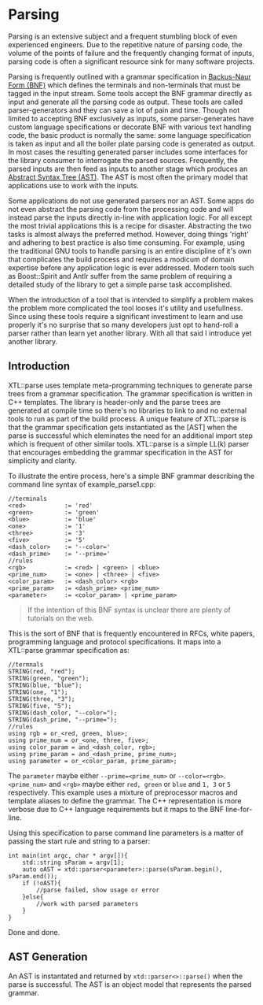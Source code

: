 Parsing
=======

Parsing is an extensive subject and a frequent stumbling block of even experienced engineers.  Due to the repetitive nature of parsing code, the volume of the points of failure and the frequently changing format of inputs, parsing code is often a significant resource sink for many software projects.

Parsing is frequently outlined with a grammar specification in [Backus-Naur Form (BNF)](https://en.wikipedia.org/wiki/Backus%E2%80%93Naur_Form) which defines the terminals and non-terminals that must be tagged in the input stream. Some tools accept the BNF grammar directly as input and generate all the parsing code as output. These tools are called parser-generators and they can save a lot of pain and time. Though not limited to accepting BNF exclusively as inputs, some parser-generates have custom language specifications or decorate BNF with various text handling code, the basic product is normally the same: some language specification is taken as input and all the boiler plate parsing code is generated as output. In most cases the resulting generated parser includes some interfaces for the library consumer to interrogate the parsed sources. Frequently, the parsed inputs are then feed as inputs to another stage which produces an [Abstract Syntax Tree (AST)](https://en.wikipedia.org/wiki/Backus%E2%80%93Naur_Form). The AST is most often the primary model that applications use to work with the inputs.

Some applications do not use generated parsers nor an AST. Some apps do not even abstract the parsing code from the processing code and will instead parse the inputs directly in-line with application logic. For all except the most trivial applications this is a recipe for disaster. Abstracting the two tasks is almost always the preferred method. However, doing things 'right' and adhering to best practice is also time consuming. For example, using the traditional GNU tools to handle parsing is an entire discipline of it's own that complicates the build process and requires a modicum of domain expertise before any application logic is ever addressed. Modern tools such as Boost::Spirit and Antlr suffer from the same problem of requiring a detailed study of the library to get a simple parse task accomplished.

When the introduction of a tool that is intended to simplify a problem makes the problem more complicated the tool looses it's utility and usefullness. Since using these tools require a significant investiment to learn and use properly it's no surprise that so many developers just opt to hand-roll a parser rather than learn yet another library. With all that said I introduce yet another library.

Introduction
------------

XTL::parse uses template meta-programming techniques to generate parse trees from a grammar specification.  The grammar specification is written in C++ templates. The library is header-only and the parse trees are generated at compile time so there's no libraries to link to and no external tools to run as part of the build process. A unique feature of XTL::parse is that the grammar specification gets instantiated as the [AST] when the parse is successful which eleminates the need for an additional import step which is frequent of other similar tools. XTL::parse is a simple LL(k) parser that encourages embedding the grammar specification in the AST for simplicity and clarity.

To illustrate the entire process, here's a simple BNF grammar describing the command line syntax of example_parse1.cpp:

~~~{.cpp}
//terminals
<red>           := 'red'
<green>         := 'green'
<blue>          := 'blue'
<one>           := '1'
<three>         := '3'
<five>          := '5'
<dash_color>    := '--color='
<dash_prime>    := '--prime='
//rules
<rgb>           := <red> | <green> | <blue>
<prime_num>     := <one> | <three> | <five>
<color_param>   := <dash_color> <rgb>
<prime_param>   := <dash_prime> <prime_num>
<parameter>     := <color_param> | <prime_param>
~~~
> If the intention of this BNF syntax is unclear there are plenty of tutorials on the web.

This is the sort of BNF that is frequently encountered in RFCs, white papers, programming language and protocol specifications. It maps into a XTL::parse grammar specification as:

~~~{.cpp}
//termnals
STRING(red, "red");
STRING(green, "green");
STRING(blue, "blue");
STRING(one, "1");
STRING(three, "3");
STRING(five, "5");
STRING(dash_color, "--color=");
STRING(dash_prime, "--prime=");
//rules
using rgb = or_<red, green, blue>;
using prime_num = or_<one, three, five>;
using color_param = and_<dash_color, rgb>;
using prime_param = and_<dash_prime, prime_num>;
using parameter = or_<color_param, prime_param>;
~~~

The `parameter` maybe either `--prime=<prime_num>` or `--color=<rgb>`. `<prime_num>` and `<rgb>` maybe either `red, green` or `blue` and `1, 3` or  `5` respectively. This example uses a mixture of preprocessor macros and template aliases to define the grammar. The C++ representation is more verbose due to C++ language requirements but it maps to the BNF line-for-line.

Using this specification to parse command line parameters is a matter of passing the start rule and string to a parser:

~~~{.cpp}
int main(int argc, char * argv[]){
    std::string sParam = argv[1];
    auto oAST = xtd::parser<parameter>::parse(sParam.begin(), sParam.end());
    if (!oAST){
        //parse failed, show usage or error
    }else{
        //work with parsed parameters
    }
}
~~~
Done and done.

AST Generation
--------------
An AST is instantated and returned by `xtd::parser<>::parse()` when the parse is successful. The AST is an object model that represents the parsed grammar.
